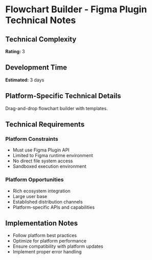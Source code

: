 # Flowchart Builder - Figma Plugin Technical Notes

## Technical Complexity
**Rating:** 3

## Development Time
**Estimated:** 3 days

## Platform-Specific Technical Details
Drag-and-drop flowchart builder with templates.

## Technical Requirements

### Platform Constraints
- Must use Figma Plugin API
- Limited to Figma runtime environment
- No direct file system access
- Sandboxed execution environment

### Platform Opportunities
- Rich ecosystem integration
- Large user base
- Established distribution channels
- Platform-specific APIs and capabilities

## Implementation Notes
- Follow platform best practices
- Optimize for platform performance
- Ensure compatibility with platform updates
- Implement proper error handling
